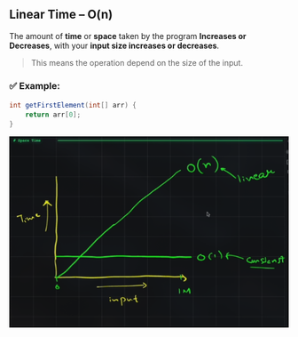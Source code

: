 ## Linear Time – O(n)

The amount of **time** or **space** taken by the program **Increases or Decreases**, with your **input size increases or decreases**.

> This means the operation depend on the size of the input.

### ✅ Example:

```java
int getFirstElement(int[] arr) {
    return arr[0];
}
```

![O(1)](<./O(n).png>)
